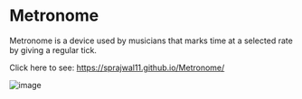 # Metronome
Metronome is a device used by musicians that marks time at a selected rate by giving a regular tick.

Click here to see: https://sprajwal11.github.io/Metronome/

![image](https://user-images.githubusercontent.com/82059926/176470662-aab39e23-cf9f-4c26-ba28-069dc6cf72a1.png)
